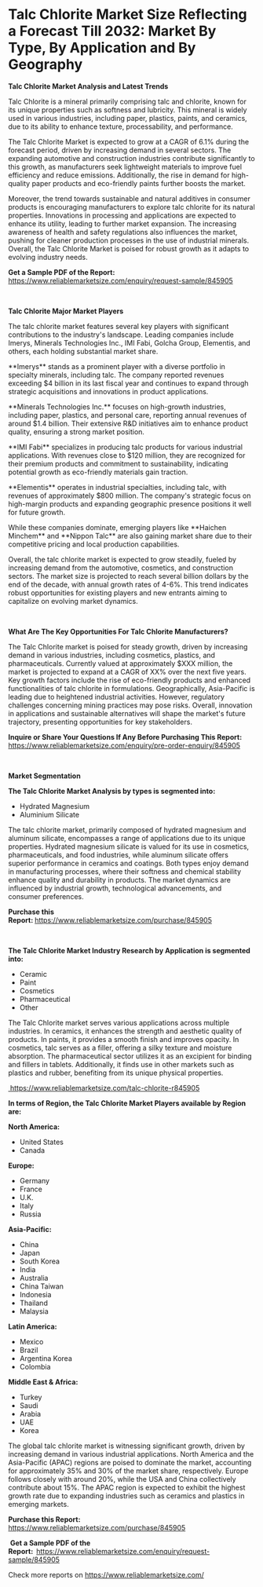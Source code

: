 <p><h1>Talc Chlorite Market Size Reflecting a Forecast Till 2032: Market By Type, By Application and By Geography</h1></p><p><strong>Talc Chlorite Market Analysis and Latest Trends</strong></p>
<p><p>Talc Chlorite is a mineral primarily comprising talc and chlorite, known for its unique properties such as softness and lubricity. This mineral is widely used in various industries, including paper, plastics, paints, and ceramics, due to its ability to enhance texture, processability, and performance. </p><p>The Talc Chlorite Market is expected to grow at a CAGR of 6.1% during the forecast period, driven by increasing demand in several sectors. The expanding automotive and construction industries contribute significantly to this growth, as manufacturers seek lightweight materials to improve fuel efficiency and reduce emissions. Additionally, the rise in demand for high-quality paper products and eco-friendly paints further boosts the market. </p><p>Moreover, the trend towards sustainable and natural additives in consumer products is encouraging manufacturers to explore talc chlorite for its natural properties. Innovations in processing and applications are expected to enhance its utility, leading to further market expansion. The increasing awareness of health and safety regulations also influences the market, pushing for cleaner production processes in the use of industrial minerals. Overall, the Talc Chlorite Market is poised for robust growth as it adapts to evolving industry needs.</p></p>
<p><strong>Get a Sample PDF of the Report:&nbsp;</strong> <a href="https://www.reliablemarketsize.com/enquiry/request-sample/845905?utm_campaign=1879&utm_medium=2&utm_source=Github&utm_content=ia&utm_term=01042025&utm_id=talc-chlorite">https://www.reliablemarketsize.com/enquiry/request-sample/845905</a></p>
<p>&nbsp;</p>
<p><strong>Talc Chlorite Major Market Players</strong></p>
<p><p>The talc chlorite market features several key players with significant contributions to the industry's landscape. Leading companies include Imerys, Minerals Technologies Inc., IMI Fabi, Golcha Group, Elementis, and others, each holding substantial market share.</p><p>**Imerys** stands as a prominent player with a diverse portfolio in specialty minerals, including talc. The company reported revenues exceeding $4 billion in its last fiscal year and continues to expand through strategic acquisitions and innovations in product applications.</p><p>**Minerals Technologies Inc.** focuses on high-growth industries, including paper, plastics, and personal care, reporting annual revenues of around $1.4 billion. Their extensive R&D initiatives aim to enhance product quality, ensuring a strong market position.</p><p>**IMI Fabi** specializes in producing talc products for various industrial applications. With revenues close to $120 million, they are recognized for their premium products and commitment to sustainability, indicating potential growth as eco-friendly materials gain traction.</p><p>**Elementis** operates in industrial specialties, including talc, with revenues of approximately $800 million. The company's strategic focus on high-margin products and expanding geographic presence positions it well for future growth.</p><p>While these companies dominate, emerging players like **Haichen Minchem** and **Nippon Talc** are also gaining market share due to their competitive pricing and local production capabilities.</p><p>Overall, the talc chlorite market is expected to grow steadily, fueled by increasing demand from the automotive, cosmetics, and construction sectors. The market size is projected to reach several billion dollars by the end of the decade, with annual growth rates of 4-6%. This trend indicates robust opportunities for existing players and new entrants aiming to capitalize on evolving market dynamics.</p></p>
<p>&nbsp;</p>
<p><strong>What Are The Key Opportunities For Talc Chlorite Manufacturers?</strong></p>
<p><p>The Talc Chlorite market is poised for steady growth, driven by increasing demand in various industries, including cosmetics, plastics, and pharmaceuticals. Currently valued at approximately $XXX million, the market is projected to expand at a CAGR of XX% over the next five years. Key growth factors include the rise of eco-friendly products and enhanced functionalities of talc chlorite in formulations. Geographically, Asia-Pacific is leading due to heightened industrial activities. However, regulatory challenges concerning mining practices may pose risks. Overall, innovation in applications and sustainable alternatives will shape the market's future trajectory, presenting opportunities for key stakeholders.</p></p>
<p><strong>Inquire or Share Your Questions If Any Before Purchasing This Report:</strong> <a href="https://www.reliablemarketsize.com/enquiry/pre-order-enquiry/845905?utm_campaign=1879&utm_medium=2&utm_source=Github&utm_content=ia&utm_term=01042025&utm_id=talc-chlorite">https://www.reliablemarketsize.com/enquiry/pre-order-enquiry/845905</a></p>
<p>&nbsp;</p>
<p><strong>Market Segmentation</strong></p>
<p><strong>The Talc Chlorite Market Analysis by types is segmented into:</strong></p>
<p><ul><li>Hydrated Magnesium</li><li>Aluminium Silicate</li></ul></p>
<p><p>The talc chlorite market, primarily composed of hydrated magnesium and aluminum silicate, encompasses a range of applications due to its unique properties. Hydrated magnesium silicate is valued for its use in cosmetics, pharmaceuticals, and food industries, while aluminum silicate offers superior performance in ceramics and coatings. Both types enjoy demand in manufacturing processes, where their softness and chemical stability enhance quality and durability in products. The market dynamics are influenced by industrial growth, technological advancements, and consumer preferences.</p></p>
<p><strong>Purchase this Report:&nbsp;</strong><a href="https://www.reliablemarketsize.com/purchase/845905?utm_campaign=1879&utm_medium=2&utm_source=Github&utm_content=ia&utm_term=01042025&utm_id=talc-chlorite">https://www.reliablemarketsize.com/purchase/845905</a></p>
<p>&nbsp;</p>
<p><strong>The Talc Chlorite Market Industry Research by Application is segmented into:</strong></p>
<p><ul><li>Ceramic</li><li>Paint</li><li>Cosmetics</li><li>Pharmaceutical</li><li>Other</li></ul></p>
<p><p>The Talc Chlorite market serves various applications across multiple industries. In ceramics, it enhances the strength and aesthetic quality of products. In paints, it provides a smooth finish and improves opacity. In cosmetics, talc serves as a filler, offering a silky texture and moisture absorption. The pharmaceutical sector utilizes it as an excipient for binding and fillers in tablets. Additionally, it finds use in other markets such as plastics and rubber, benefiting from its unique physical properties.</p></p>
<p><a href="https://www.reliablemarketsize.com/talc-chlorite-r845905?utm_campaign=1879&utm_medium=2&utm_source=Github&utm_content=ia&utm_term=01042025&utm_id=talc-chlorite">&nbsp;https://www.reliablemarketsize.com/talc-chlorite-r845905</a></p>
<p><strong>In terms of Region, the Talc Chlorite Market Players available by Region are:</strong></p>
<p>
    <p> <strong> North America: </strong>
        <ul>
            <li>United States</li>
            <li>Canada</li>
        </ul>
        </p> 
    <p> <strong> Europe: </strong>
        <ul>
            <li>Germany</li>
            <li>France</li>
            <li>U.K.</li>
            <li>Italy</li>
            <li>Russia</li>
        </ul>
        </p> 
    <p> <strong> Asia-Pacific: </strong>
        <ul>
            <li>China</li>
            <li>Japan</li>
            <li>South Korea</li>
            <li>India</li>
            <li>Australia</li>
            <li>China Taiwan</li>
            <li>Indonesia</li>
            <li>Thailand</li>
            <li>Malaysia</li>
        </ul>
        </p> 
    <p> <strong> Latin America: </strong>
        <ul>
            <li>Mexico</li>
            <li>Brazil</li>
            <li>Argentina Korea</li>
            <li>Colombia</li>
        </ul>
        </p> 
    <p> <strong> Middle East & Africa: </strong>
        <ul>
            <li>Turkey</li>
            <li>Saudi</li>
            <li>Arabia</li>
            <li>UAE</li>
            <li>Korea</li>
        </ul>
    </p>
    </p>
<p><p>The global talc chlorite market is witnessing significant growth, driven by increasing demand in various industrial applications. North America and the Asia-Pacific (APAC) regions are poised to dominate the market, accounting for approximately 35% and 30% of the market share, respectively. Europe follows closely with around 20%, while the USA and China collectively contribute about 15%. The APAC region is expected to exhibit the highest growth rate due to expanding industries such as ceramics and plastics in emerging markets.</p></p>
<p><strong>Purchase this Report: </strong><a href="https://www.reliablemarketsize.com/purchase/845905?utm_campaign=1879&utm_medium=2&utm_source=Github&utm_content=ia&utm_term=01042025&utm_id=talc-chlorite">https://www.reliablemarketsize.com/purchase/845905</a></p>
<p>&nbsp;<strong>Get a Sample PDF of the Report:&nbsp;&nbsp;</strong><a href="https://www.reliablemarketsize.com/enquiry/request-sample/845905?utm_campaign=1879&utm_medium=2&utm_source=Github&utm_content=ia&utm_term=01042025&utm_id=talc-chlorite">https://www.reliablemarketsize.com/enquiry/request-sample/845905</a></p>
<p><strong></strong></p>
<p>Check more reports on <a href="https://www.reliablemarketsize.com/?utm_campaign=1879&utm_medium=2&utm_source=Github&utm_content=ia&utm_term=01042025&utm_id=talc-chlorite">https://www.reliablemarketsize.com/</a></p>